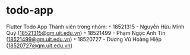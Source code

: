 # todo-app
Flutter Todo App 
Thành viên trong nhóm: 
`*` 18521315 - Nguyễn Hữu Minh Quý (18521315@gm.uit.edu.vn)
`*` 18521499 - Phạm Ngọc Anh Tín (18521499@gm.uit.edu.vn)
`*` 18520727 - Dương Vũ Hoàng Hiệp (18520727@gm.uit.edu.vn)
